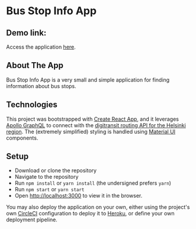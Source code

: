 # Bus Stop Info App

## Demo link:

Access the application [here](https://bus-stop-info-app.herokuapp.com/).

## About The App

Bus Stop Info App is a very small and simple application for finding information about bus stops.

## Technologies

This project was bootstrapped with [Create React App](https://github.com/facebook/create-react-app), and it leverages [Apollo GraphQL](https://www.apollographql.com/) to connect with the [digitransit routing API for the Helsinki region](https://digitransit.fi/en/developers/apis/1-routing-api/). The (extremely simplified) styling is handled using [Material UI](https://mui.com/) components.

## Setup

- Download or clone the repository
- Navigate to the repository
- Run `npm install` or `yarn install` (the undersigned prefers `yarn`)
- Run `npm start` or `yarn start`
- Open [http://localhost:3000](http://localhost:3000) to view it in the browser.

You may also deploy the application on your own, either using the project's own [CircleCI](https://circleci.com/) configuration to deploy it to [Heroku](https://heroku.com), or define your own deployment pipeline.
